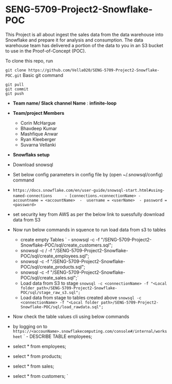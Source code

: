 
# SENG-5709-Project2-Snowflake-POC 
This Project is all about ingest the sales data from the data warehouse
into Snowflake and prepare it for analysis and consumption. The data warehouse team has delivered a
portion of the data to you in an S3 bucket to use in the Proof-of-Concept (POC).


To clone this repo, run 

`git clone https://github.com/Vella020/SENG-5709-Project2-Snowflake-POC.git`
Basic git command
```
git pull
git commit
git push
```

- **Team name/ Slack channel Name** : **infinite-loop**

- **Team/project Members**
   - Corin McHargue
   - Bhavdeep Kumar
   - Mashfique Anwar
   - Ryan Kleeberger
   - Suvarna Vellanki

- **Snowflaks setup**
- Download snowsql
- Set below config parameters in config file by (open ~/.snowsql/config) command
- `https://docs.snowflake.com/en/user-guide/snowsql-start.html#using-named-connections`
  `     - [connections.<connectionName>
        -  accountname = <accountName> 
        -  username = <userName> 
         - password = <password>`
- set security key from AWS as per the below link to suessfully download data from S3
- Now run below commands in squence to run load data from s3 to tables
  - create empty Tables
 ` - snowsql -c <connectionName> -f "<Local folder path>/SENG-5709-Project2-Snowflake-POC/sql/create_customers.sql";
  - snowsql -c /<connectionName> -f "<Local folder path>/SENG-5709-Project2-Snowflake-POC/sql/create_employees.sql";
  - snowsql -c <connectionName> -f "<Local folder path>/SENG-5709-Project2-Snowflake-POC/sql/create_products.sql";
  - snowsql -c <connectionName> -f "<Local folder path>/SENG-5709-Project2-Snowflake-POC/sql/create_sales.sql";`
  -   Load data from S3 to stage 
  `snowsql -c <connectionName> -f "<Local folder path>/SENG-5709-Project2-Snowflake-POC/sql/stage_raw_s3.sql";`
  -   Load data from stage to tables created above 
  `snowsql -c <connectionName> -f "<Local folder path>/SENG-5709-Project2-Snowflake-POC/sql/load_rawdata.sql";`




- Now check the table values cli using below commands
- by logging on to `https://<accounName>.snowflakecomputing.com/console#/internal/worksheet`
` - DESCRIBE TABLE  employees;
 -  select * from  employees;
 - select * from  products;
 - select * from  sales;
 - select * from customers; `
